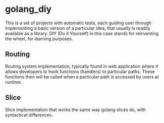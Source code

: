 # golang_diy

This is a set of projects with automatic tests, each guiding user through implementing a basic version
of a particular idea, that usually is readily available as a library.
DIY (Do it Yourself) in this case stands for reinventing the wheel, for learning purposes.

## Routing

Routing system implementation, typically found in web application where it allows developers to hook
functions (handlers) to particular paths. These functions then will be called when a particular path
is accessed by users at runtime.

## Slice

Slice implementation that works the same way golang slices do, with syntactical differences.
